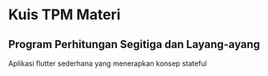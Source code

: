 # Kuis TPM Materi

## Program Perhitungan Segitiga dan Layang-ayang

Aplikasi flutter sederhana yang menerapkan konsep stateful
